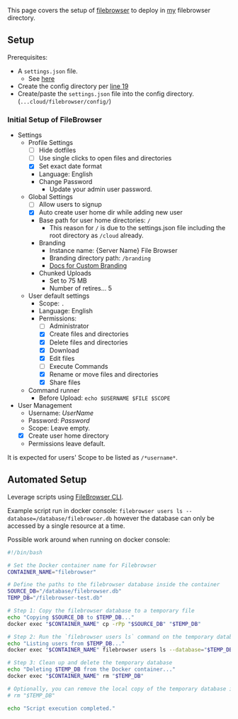 This page covers the setup of [filebrowser](https://github.com/filebrowser/filebrowser) to deploy in [my](https://github.com/adamzvolanek/DevRack/tree/main/docker-compose/cloud/filebrowser) filebrowser directory.

## Setup

Prerequisites:

- A `settings.json` file.
  - See [here](https://github.com/adamzvolanek/DevRack/blob/main/docker-compose/cloud/filebrowser/settings.json)
- Create the config directory per [line 19](https://github.com/adamzvolanek/DevRack/blob/main/docker-compose/cloud/filebrowser/filebrowser.yaml#L19)
- Create/paste the `settings.json` file into the config directory. (`...cloud/filebrowser/config/`)

### Initial Setup of FileBrowser

- Settings
  - Profile Settings
    - [ ] Hide dotfiles
    - [ ] Use single clicks to open files and directories
    - [X] Set exact date format
    - Language: English
    - Change Password
      - Update your admin user password.
  - Global Settings
    - [ ] Allow users to signup
    - [X] Auto create user home dir while adding new user
    - Base path for user home directories: `/`
      - This reason for `/` is due to the settings.json file including the root directory as `/cloud` already.
    - Branding
      - Instance name: {Server Name} File Browser
      - Branding directory path: `/branding`
      - [Docs for Custom Branding](https://filebrowser.org/configuration/custom-branding)
    - Chunked Uploads
      - Set to 75 MB
      - Number of retires... 5
  - User default settings
    - Scope: `.`
    - Language: English
    - Permissions:
      - [ ] Administrator
      - [X] Create files and directories
      - [X] Delete files and directories
      - [X] Download
      - [X] Edit files
      - [ ] Execute Commands
      - [X] Rename or move files and directories
      - [X] Share files
  - Command runner
    - Before Upload: `echo $USERNAME $FILE $SCOPE`
- User Management
  - Username: *UserName*
  - Password: *Password*
  - Scope: Leave empty.
  - [X] Create user home directory
  - Permissions leave default.

It is expected for users' Scope to be listed as `/*username*`.

## Automated Setup

Leverage scripts using [FileBrowser CLI](https://filebrowser.org/cli).

Example script run in docker console: `filebrowser users ls --database=/database/filebrowser.db` however the database can only be accessed by a single resource at a time.

Possible work around when running on docker console:

```bash
#!/bin/bash

# Set the Docker container name for Filebrowser
CONTAINER_NAME="filebrowser"

# Define the paths to the filebrowser database inside the container
SOURCE_DB="/database/filebrowser.db"
TEMP_DB="/filebrowser-test.db"

# Step 1: Copy the filebrowser database to a temporary file
echo "Copying $SOURCE_DB to $TEMP_DB..."
docker exec "$CONTAINER_NAME" cp -rPp "$SOURCE_DB" "$TEMP_DB"

# Step 2: Run the `filebrowser users ls` command on the temporary database
echo "Listing users from $TEMP_DB..."
docker exec "$CONTAINER_NAME" filebrowser users ls --database="$TEMP_DB"

# Step 3: Clean up and delete the temporary database
echo "Deleting $TEMP_DB from the Docker container..."
docker exec "$CONTAINER_NAME" rm "$TEMP_DB"

# Optionally, you can remove the local copy of the temporary database if you no longer need it
# rm "$TEMP_DB"

echo "Script execution completed."
```
